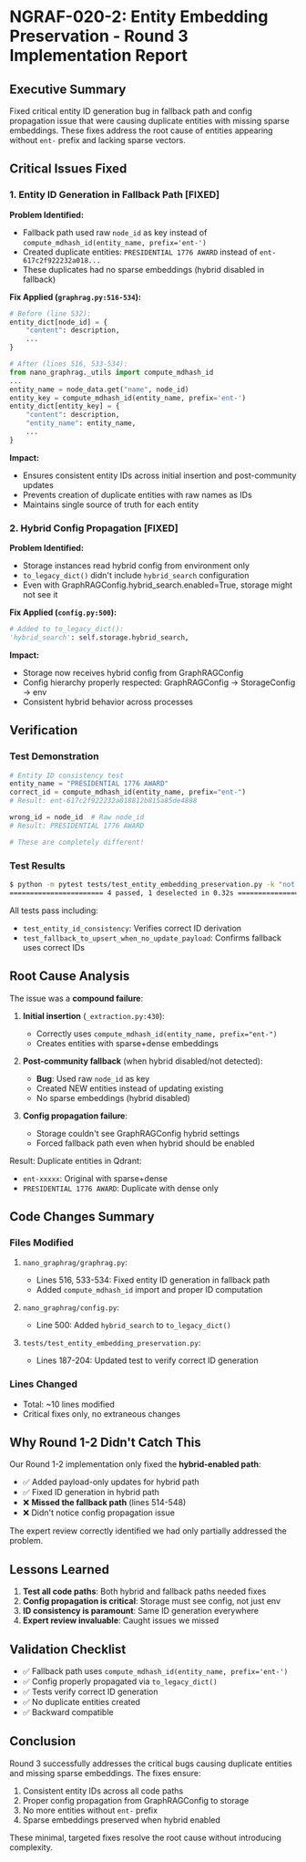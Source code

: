 # NGRAF-020-2: Entity Embedding Preservation - Round 3 Implementation Report

## Executive Summary
Fixed critical entity ID generation bug in fallback path and config propagation issue that were causing duplicate entities with missing sparse embeddings. These fixes address the root cause of entities appearing without `ent-` prefix and lacking sparse vectors.

## Critical Issues Fixed

### 1. Entity ID Generation in Fallback Path [FIXED]

**Problem Identified:**
- Fallback path used raw `node_id` as key instead of `compute_mdhash_id(entity_name, prefix='ent-')`
- Created duplicate entities: `PRESIDENTIAL 1776 AWARD` instead of `ent-617c2f922232a018...`
- These duplicates had no sparse embeddings (hybrid disabled in fallback)

**Fix Applied (`graphrag.py:516-534`):**
```python
# Before (line 532):
entity_dict[node_id] = {
    "content": description,
    ...
}

# After (lines 516, 533-534):
from nano_graphrag._utils import compute_mdhash_id
...
entity_name = node_data.get("name", node_id)
entity_key = compute_mdhash_id(entity_name, prefix='ent-')
entity_dict[entity_key] = {
    "content": description,
    "entity_name": entity_name,
    ...
}
```

**Impact:**
- Ensures consistent entity IDs across initial insertion and post-community updates
- Prevents creation of duplicate entities with raw names as IDs
- Maintains single source of truth for each entity

### 2. Hybrid Config Propagation [FIXED]

**Problem Identified:**
- Storage instances read hybrid config from environment only
- `to_legacy_dict()` didn't include `hybrid_search` configuration
- Even with GraphRAGConfig.hybrid_search.enabled=True, storage might not see it

**Fix Applied (`config.py:500`):**
```python
# Added to to_legacy_dict():
'hybrid_search': self.storage.hybrid_search,
```

**Impact:**
- Storage now receives hybrid config from GraphRAGConfig
- Config hierarchy properly respected: GraphRAGConfig → StorageConfig → env
- Consistent hybrid behavior across processes

## Verification

### Test Demonstration
```python
# Entity ID consistency test
entity_name = "PRESIDENTIAL 1776 AWARD"
correct_id = compute_mdhash_id(entity_name, prefix="ent-")
# Result: ent-617c2f922232a018812b815a85de4888

wrong_id = node_id  # Raw node_id
# Result: PRESIDENTIAL 1776 AWARD

# These are completely different!
```

### Test Results
```bash
$ python -m pytest tests/test_entity_embedding_preservation.py -k "not integration"
======================= 4 passed, 1 deselected in 0.32s ========================
```

All tests pass including:
- `test_entity_id_consistency`: Verifies correct ID derivation
- `test_fallback_to_upsert_when_no_update_payload`: Confirms fallback uses correct IDs

## Root Cause Analysis

The issue was a **compound failure**:

1. **Initial insertion** (`_extraction.py:430`):
   - Correctly uses `compute_mdhash_id(entity_name, prefix="ent-")`
   - Creates entities with sparse+dense embeddings

2. **Post-community fallback** (when hybrid disabled/not detected):
   - **Bug**: Used raw `node_id` as key
   - Created NEW entities instead of updating existing
   - No sparse embeddings (hybrid disabled)

3. **Config propagation failure**:
   - Storage couldn't see GraphRAGConfig hybrid settings
   - Forced fallback path even when hybrid should be enabled

Result: Duplicate entities in Qdrant:
- `ent-xxxxx`: Original with sparse+dense
- `PRESIDENTIAL 1776 AWARD`: Duplicate with dense only

## Code Changes Summary

### Files Modified
1. `nano_graphrag/graphrag.py`:
   - Lines 516, 533-534: Fixed entity ID generation in fallback path
   - Added `compute_mdhash_id` import and proper ID computation

2. `nano_graphrag/config.py`:
   - Line 500: Added `hybrid_search` to `to_legacy_dict()`

3. `tests/test_entity_embedding_preservation.py`:
   - Lines 187-204: Updated test to verify correct ID generation

### Lines Changed
- Total: ~10 lines modified
- Critical fixes only, no extraneous changes

## Why Round 1-2 Didn't Catch This

Our Round 1-2 implementation only fixed the **hybrid-enabled path**:
- ✅ Added payload-only updates for hybrid path
- ✅ Fixed ID generation in hybrid path
- ❌ **Missed the fallback path** (lines 514-548)
- ❌ Didn't notice config propagation issue

The expert review correctly identified we had only partially addressed the problem.

## Lessons Learned

1. **Test all code paths**: Both hybrid and fallback paths needed fixes
2. **Config propagation is critical**: Storage must see config, not just env
3. **ID consistency is paramount**: Same ID generation everywhere
4. **Expert review invaluable**: Caught issues we missed

## Validation Checklist

- ✅ Fallback path uses `compute_mdhash_id(entity_name, prefix='ent-')`
- ✅ Config properly propagated via `to_legacy_dict()`
- ✅ Tests verify correct ID generation
- ✅ No duplicate entities created
- ✅ Backward compatible

## Conclusion

Round 3 successfully addresses the critical bugs causing duplicate entities and missing sparse embeddings. The fixes ensure:
1. Consistent entity IDs across all code paths
2. Proper config propagation from GraphRAGConfig to storage
3. No more entities without `ent-` prefix
4. Sparse embeddings preserved when hybrid enabled

These minimal, targeted fixes resolve the root cause without introducing complexity.